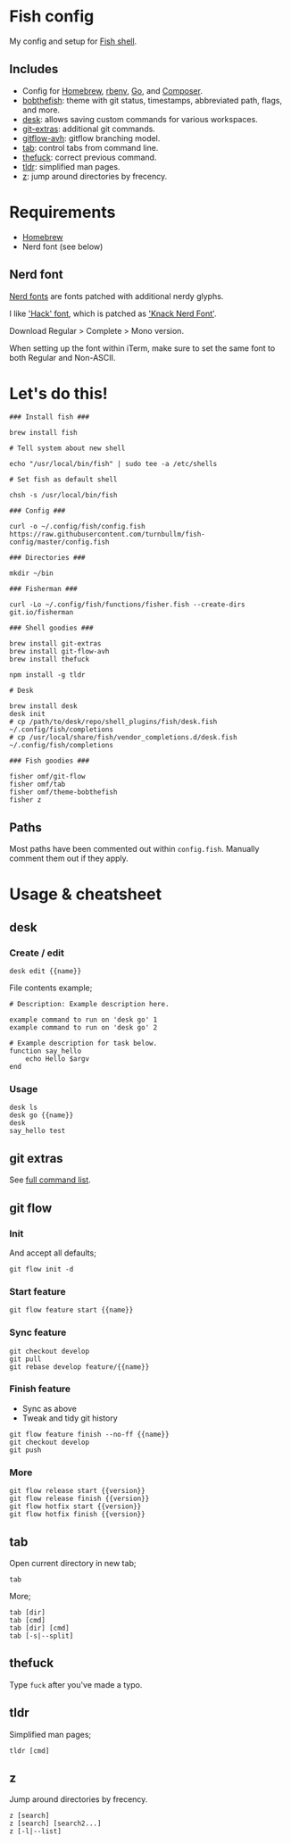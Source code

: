Fish config
===========

My config and setup for [Fish shell](https://fishshell.com/).

Includes
--------

- Config for [Homebrew](http://brew.sh/), [rbenv](https://github.com/rbenv/rbenv), [Go](https://golang.org/), and [Composer](https://getcomposer.org/).
- [bobthefish](https://github.com/oh-my-fish/theme-bobthefish): theme with git status, timestamps, abbreviated path, flags, and more. 
- [desk](https://github.com/jamesob/desk): allows saving custom commands for various workspaces.
- [git-extras](https://github.com/tj/git-extras): additional git commands.
- [gitflow-avh](https://github.com/petervanderdoes/gitflow-avh): gitflow branching model.
- [tab](https://github.com/oh-my-fish/plugin-tab): control tabs from command line.
- [thefuck](https://github.com/nvbn/thefuck): correct previous command.
- [tldr](https://github.com/tldr-pages/tldr): simplified man pages.
- [z](https://github.com/fisherman/z): jump around directories by frecency.



Requirements
============

- [Homebrew](http://brew.sh/)
- Nerd font (see below)

Nerd font
---------

[Nerd fonts](https://github.com/ryanoasis/nerd-fonts) are fonts patched with additional nerdy glyphs.

I like ['Hack' font](https://github.com/chrissimpkins/Hack), which is patched as ['Knack Nerd Font'](https://github.com/ryanoasis/nerd-fonts/raw/master/patched-fonts/Hack/Regular/complete/Knack%20Regular%20Nerd%20Font%20Complete%20Mono.ttf).

Download Regular > Complete > Mono version.

When setting up the font within iTerm, make sure to set the same font to both Regular and Non-ASCII.



Let's do this!
==============

```
### Install fish ###

brew install fish

# Tell system about new shell

echo "/usr/local/bin/fish" | sudo tee -a /etc/shells

# Set fish as default shell

chsh -s /usr/local/bin/fish

### Config ###

curl -o ~/.config/fish/config.fish https://raw.githubusercontent.com/turnbullm/fish-config/master/config.fish

### Directories ###

mkdir ~/bin

### Fisherman ###

curl -Lo ~/.config/fish/functions/fisher.fish --create-dirs git.io/fisherman

### Shell goodies ###

brew install git-extras
brew install git-flow-avh
brew install thefuck

npm install -g tldr

# Desk

brew install desk
desk init
# cp /path/to/desk/repo/shell_plugins/fish/desk.fish ~/.config/fish/completions
# cp /usr/local/share/fish/vendor_completions.d/desk.fish ~/.config/fish/completions

### Fish goodies ###

fisher omf/git-flow
fisher omf/tab
fisher omf/theme-bobthefish
fisher z
```

Paths
-----

Most paths have been commented out within `config.fish`. Manually comment them out if they apply.



Usage & cheatsheet
==================

desk
----

### Create / edit

```
desk edit {{name}}
```

File contents example;

```
# Description: Example description here.

example command to run on 'desk go' 1
example command to run on 'desk go' 2

# Example description for task below.
function say_hello
    echo Hello $argv
end
```

### Usage

```
desk ls
desk go {{name}}
desk
say_hello test
```

git extras
----------

See [full command list](https://github.com/tj/git-extras/blob/master/Commands.md).

git flow
--------

### Init

And accept all defaults;

```
git flow init -d
```

### Start feature

```
git flow feature start {{name}}
```

### Sync feature

```
git checkout develop
git pull
git rebase develop feature/{{name}}
```

### Finish feature

- Sync as above
- Tweak and tidy git history

```
git flow feature finish --no-ff {{name}}
git checkout develop
git push
```

### More

```
git flow release start {{version}}
git flow release finish {{version}}
git flow hotfix start {{version}}
git flow hotfix finish {{version}}
```

tab
---

Open current directory in new tab;

```
tab
```

More;

```
tab [dir]
tab [cmd]
tab [dir] [cmd]
tab [-s|--split]
```

thefuck
-------

Type `fuck` after you've made a typo.

tldr
----

Simplified man pages;

```
tldr [cmd]
```

z
-

Jump around directories by frecency.

```
z [search]
z [search] [search2...]
z [-l|--list]
```
